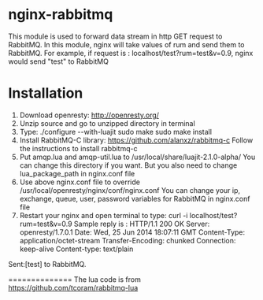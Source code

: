 nginx-rabbitmq
==============
This module is used to forward data stream in http GET request to RabbitMQ. In this module, nginx will take values of rum and send them to RabbitMQ.
For example, if request is : localhost/test?rum=test&v=0.9, nginx would send "test" to RabbitMQ

Installation
============
1. Download openresty: http://openresty.org/
2. Unzip source and go to unzipped directory in terminal
3. Type:  ./configure --with-luajit
          sudo make
          sudo make install
4. Install RabbitMQ-C library: https://github.com/alanxz/rabbitmq-c
   Follow the instructions to install rabbitmq-c
5. Put amqp.lua and amqp-util.lua to /usr/local/share/luajit-2.1.0-alpha/
   You can change this directory if you want. But you also need to change lua_package_path in nginx.conf file
6. Use above nginx.conf file to override /usr/local/openresty/nginx/conf/nginx.conf
   You can change your ip, exchange, queue, user, password variables for RabbitMQ in nginx.conf file
7. Restart your nginx and open terminal to type: curl -i localhost/test?rum=test&v=0.9
   Sample reply is :
HTTP/1.1 200 OK
Server: openresty/1.7.0.1
Date: Wed, 25 Jun 2014 18:07:11 GMT
Content-Type: application/octet-stream
Transfer-Encoding: chunked
Connection: keep-alive
Content-type: text/plain

Sent:[test] to RabbitMQ.




==============
The lua code is from https://github.com/tcoram/rabbitmq-lua
